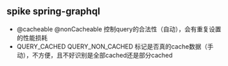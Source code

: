 ## spike spring-graphql

* @cacheable @nonCacheable 控制query的合法性（自动），会有重复设置的性能损耗
* QUERY_CACHED QUERY_NON_CACHED 标记是否真的cache数据（手动），不方便，且不好识别是全部cached还是部分cached